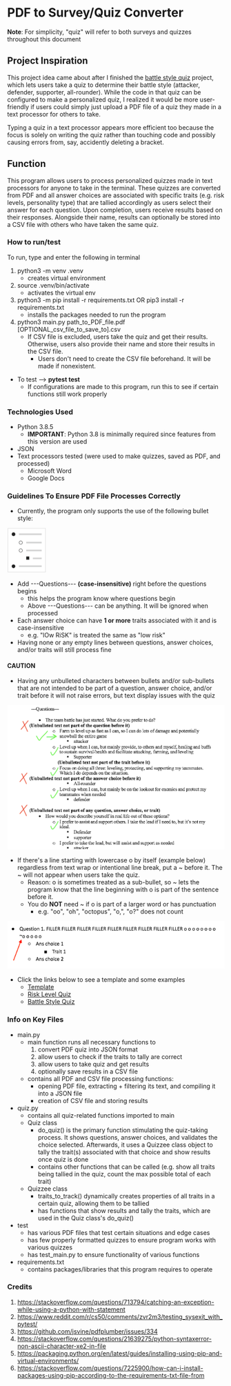 # PDF to Survey/Quiz Converter
<b>Note</b>: For simplicity, "quiz" will refer to both surveys and quizzes throughout this document

## Project Inspiration
This project idea came about after I finished the [battle style quiz](https://github.com/dnce17/battle_style_quiz) project, which lets users take a quiz to determine their battle style (attacker, defender, supporter, all-rounder). While the code in that quiz can be configured to make a personalized quiz, I realized it would be more user-friendly if users could simply just upload a PDF file of a quiz they made in a text processor for others to take.

Typing a quiz in a text processor appears more efficient too because the focus is solely on writing the quiz rather than touching code and possibly causing errors from, say, accidently deleting a bracket.

## Function
This program allows users to process personalized quizzes made in text processors for anyone to take in the terminal. These quizzes are converted from PDF and all answer choices are associated with specific traits (e.g. risk levels, personality type) that are tallied accordingly as users select their answer for each question. Upon completion, users receive results based on their responses. Alongside their name, results can optionally be stored into a CSV file with others who have taken the same quiz. 

### How to run/test
To run, type and enter the following in terminal
1. python3 -m venv .venv
    * creates virtual environment
2. source .venv/bin/activate
    * activates the virtual env
3. python3 -m pip install -r requirements.txt OR pip3 install -r requirements.txt
    * installs the packages needed to run the program
4. python3 main.py path_to_PDF_file.pdf [OPTIONAL_csv_file_to_save_to].csv
    * If CSV file is excluded, users take the quiz and get their results. Otherwise, users also provide their name and store their results in the CSV file.
        * Users don't need to create the CSV file beforehand. It will be made if nonexistent.

* To test --> <b>pytest test</b>
    * If configurations are made to this program, run this to see if certain functions still work properly

### Technologies Used
* Python 3.8.5
    * <b>IMPORTANT</b>: Python 3.8 is minimally required since features from this version are used
* JSON
* Text processors tested (were used to make quizzes, saved as PDF, and processed)
    * Microsoft Word
    * Google Docs

### Guidelines To Ensure PDF File Processes Correctly
* Currently, the program only supports the use of the following bullet style:

<img src="README_assets/bullet_style.png" alt="Dark circle bullets with its next two sub-bullets" width=90>

* Add ---Questions--- <b>(case-insensitive)</b> right before the questions begins 
    * this helps the program know where questions begin
    * Above ---Questions--- can be anything. It will be ignored when processed
* Each answer choice can have <b>1 or more</b> traits associated with it and is case-insensitive 
    * e.g. "lOw RiSK" is treated the same as "low risk"
* Having none or any empty lines between questions, answer choices, and/or traits will still process fine

#### CAUTION
* Having any unbulleted characters between bullets and/or sub-bullets that are not intended to be part of a question, answer choice, and/or trait before it will not raise errors, but text display issues with the quiz

![Example of unbulleted character error](README_assets/unbulleted_item_err.png)

* If there's a line starting with lowercase o by itself (example below) regardless from text wrap or intentional line break, put a ~ before it. The ~ will not appear when users take the quiz. 
    * Reason: o is sometimes treated as a sub-bullet, so ~ lets the program know that the line beginning with o is part of the sentence before it.
    * You do <b>NOT</b> need ~ if o is part of a larger word or has punctuation 
        * e.g. "oo", "oh", "octopus", "o,", "o?" does not count

![Example of using ~o](README_assets/o_escape.png)

* Click the links below to see a template and some examples
    * [Template](README_assets/template.pdf)
    * [Risk Level Quiz](test/test_files/proper_format_quizzes/risk_level.pdf)
    * [Battle Style Quiz](test/test_files/proper_format_quizzes/battle_style.pdf)

### Info on Key Files
* main.py
    * main function runs all necessary functions to 
        1. convert PDF quiz into JSON format
        2. allow users to check if the traits to tally are correct
        3. allow users to take quiz and get results
        4. optionally save results in a CSV file
    * contains all PDF and CSV file processing functions:
        * opening PDF file, extracting + filtering its text, and compiling it into a JSON file
        * creation of CSV file and storing results
* quiz.py
    * contains all quiz-related functions imported to main
    * Quiz class
        * do_quiz() is the primary function stimulating the quiz-taking process. It shows questions, answer choices, and validates the choice selected. Afterwards, it uses a Quizzee class object to tally the trait(s) associated with that choice and show results once quiz is done
        * contains other functions that can be called (e.g. show all traits being tallied in the quiz, count the max possible total of each trait)
    * Quizzee class
        * traits_to_track() dynamically creates properties of all traits in a certain quiz, allowing them to be tallied
        * has functions that show results and tally the traits, which are used in the Quiz class's do_quiz()
* test
    * has various PDF files that test certain situations and edge cases
    * has few properly formatted quizzes to ensure program works with various quizzes 
    * has test_main.py to ensure functionality of various functions
* requirements.txt
    * contains packages/libraries that this program requires to operate

### Credits
1) https://stackoverflow.com/questions/713794/catching-an-exception-while-using-a-python-with-statement
2) https://www.reddit.com/r/cs50/comments/zvr2m3/testing_sysexit_with_pytest/
3) https://github.com/jsvine/pdfplumber/issues/334
4) https://stackoverflow.com/questions/21639275/python-syntaxerror-non-ascii-character-xe2-in-file
5) https://packaging.python.org/en/latest/guides/installing-using-pip-and-virtual-environments/
6) https://stackoverflow.com/questions/7225900/how-can-i-install-packages-using-pip-according-to-the-requirements-txt-file-from
